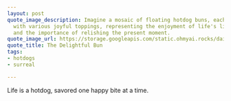```yaml
---
layout: post
quote_image_description: Imagine a mosaic of floating hotdog buns, each one adorned
  with various joyful toppings, representing the enjoyment of life's little pleasures
  and the importance of relishing the present moment.
quote_image_url: https://storage.googleapis.com/static.ohmyai.rocks/daily/2023-11-11.jpg
quote_title: The Delightful Bun
tags:
- hotdogs
- surreal

---
```


Life is a hotdog, savored one happy bite at a time.